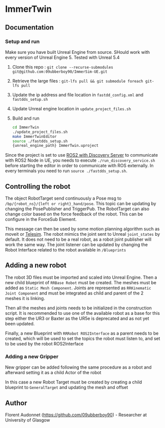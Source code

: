# ImmerTwin

## Documentation

### Setup and run

Make sure you have built Unreal Engine from source. SHould work with every version of Unreal Engine 5. Tested with Unreal 5.4

1. Clone this repo : `git clone --recurse-submodules git@github.com:09ubberboy90/ImmerSim-UE.git`
2. Retrieve the large files : `git-lfs pull && git submodule foreach git-lfs pull`
3. Update the ip address and file location in `fastdd_config.xml` and `fastdds_setup.sh`
4. Update Unreal engine location in `update_project_files.sh`
5. Build and run

    ```bash
    cd ImmerTwin
    ./update_project_files.sh
    make ImmerTwinEditor
    source ./fastdds_setup.sh
    {unreal_engine_path} ImmerTwin.uproject
    ```

Since the project is set to use [ROS2 with Discovery Server](https://docs.ros.org/en/foxy/Tutorials/Advanced/Discovery-Server/Discovery-Server.html)
to communicate with ROS2 Node in UE, you needs to execute `./run_discovery_service.sh` before starting the editor in order to communicate with ROS externally. In every terminals you need to run `source ./fastdds_setup.sh`.

## Controlling the robot

The object RobotTarget send continuously a Pose msg to `/bp/{robot_ns}/{left or right}_hand/pose`. This topic can be updating by changing the PosePublisher and TriggerPub. The RobotTarget can also change color based on the force feedback of the robot. This can be configure in the ForceSub Element.

This message can then be used by some motion planning algorithm such as moveit or [Telesim](https://github.com/cvas-ug/telesim_pnp). The robot mimics the joint sent to Unreal `joint_states` by default. It does not need to be a real robot, as a robot joint publisher will work the same way. The joint listener can be updated by changing the Robot Interface related to the robot available in `/Blueprints`

## Adding a new robot

The robot 3D files must be imported and scaled into Unreal Engine. Then a new child blueprint of `RRBase Robot` must be created. The meshes must be added as `Static Mesh Component`. Joints are represented as `RRKinematic Joint Component` and must be integrated as child and parent of the 2 meshes it is linking.

Then all the meshes and joints needs to be initialized in the construction script. It is recommended to use one of the available robot as a base for this step either the UR3 or Baxter as the UR5e is deprecated and as not yet been updated.

Finally, a new Blueprint with `RRRobot ROS2Interface` as a parent needs to be created, which will be used to set the topics the robot must listen to, and set to be used by the robot ROS2Interface

### Adding a new Gripper

New gripper can be added following the same procedure as a robot and afterward setting it as a child Actor of the robot

In this case a new Robot Target must be created by creating a child blueprint to `GeneralTarget` and updating the mesh and offset

## Author

Florent Audonnet (<https://github.com/09ubberboy90>) - Researcher at University of Glasgow
